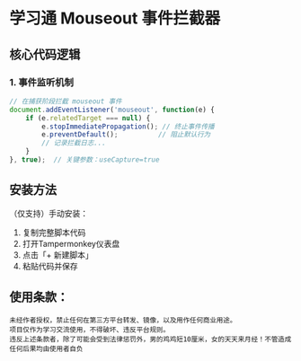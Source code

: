 # 学习通 Mouseout 事件拦截器

## 核心代码逻辑

### 1. 事件监听机制
```javascript
// 在捕获阶段拦截 mouseout 事件
document.addEventListener('mouseout', function(e) {
    if (e.relatedTarget === null) {
        e.stopImmediatePropagation(); // 终止事件传播
        e.preventDefault();          // 阻止默认行为
        // 记录拦截日志...
    }
}, true);  // 关键参数：useCapture=true
```
## 安装方法
（仅支持）手动安装：
1. 复制完整脚本代码
2. 打开Tampermonkey仪表盘
3. 点击「+ 新建脚本」
4. 粘贴代码并保存

## 使用条款：
    未经作者授权，禁止任何在第三方平台转发、镜像，以及用作任何商业用途。
    项目仅作为学习交流使用，不得破坏、违反平台规则。
    违反上述条款者，除了可能会受到法律惩罚外，男的鸡鸡短10厘米，女的天天来月经！不管造成任何后果均由使用者自负
